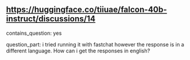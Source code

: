 ## https://huggingface.co/tiiuae/falcon-40b-instruct/discussions/14

contains_question: yes

question_part: i tried running it with fastchat however the response is in a different language. How can i get the responses in english?